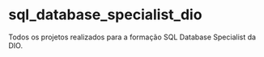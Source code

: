 # sql_database_specialist_dio
Todos os projetos realizados para a formação SQL Database Specialist da DIO.
